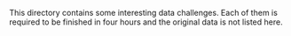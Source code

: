 This directory contains some interesting data challenges. Each of them is required to be finished in four hours and the original data is not listed here.
